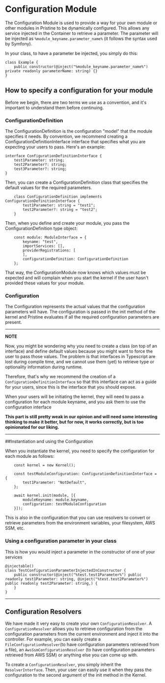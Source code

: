# Configuration Module

The Configuration Module is used to provide a way for your own module or other modules in Pristine to be dynamically configured.
This allows any service injected in the Container to retrieve a parameter. The parameter will be injected as `%module_keyname.parameter_name%` (it follows the syntax
used by Symfony). 

In your class, to have a parameter be injected, you simply do this:

    class Example {
        public constructor(@inject("%module_keyname.parameter_name%") private readonly parameterName: string) {}
    }


## How to specify a configuration for your module

Before we begin, there are two terms we use as a convention, and it's important to understand them before continuing.

### ConfigurationDefinition
The ConfigurationDefinition is the configuration "model" that the module specifies it needs. By convention, we recommend
creating a ConfigurationDefinitionInterface interface that specifies what you are expecting your users to pass. Here's 
an example:

    interface ConfigurationDefinitionInterface {
        test1Parameter: string;
        test2Parameter?: string;
        test3Parameter?: string;
    }

Then, you can create a ConfigurationDefinition class that specifies the default values for the required parameters.

        class ConfigurationDefinition implements ConfigurationDefinitionInterface {
            test1Parameter: string = "test1";
            test2Parameter?: string = "test2";
        }

Then, when you define and create your module, you pass the ConfigurationDefinition type object:

        const module: ModuleInterface = {
            keyname: "test",
            importServices: [],
            providerRegistrations: [
            ],
            configurationDefinition: ConfigurationDefinition
        };

That way, the ConfigurationModule now knows which values must be expected and will complain when you start the kernel if
the user hasn't provided these values for your module.

### Configuration
The Configuration represents the actual values that the configuration parameters will have. The configuration is passed in the init method of the kernel and
Pristine evaluates if all the required configuration parameters are present.

---
**NOTE**

Now, you might be wondering why you need to create a class (on top of an interface) and define default values because you might want to force
the user to pass those values. The problem is that interfaces in Typescript are lost during compile time, and we cannot use
them (yet) to retrieve type or optionality information during runtime.

Therefore, that's why we recommend the creation of a `ConfigurationDefinitionInterface` so that this interface can act as a guide
for your users, since this is the interface that you should expose. 

When your users will be initiating the kernel, they will need to pass a configuration for each module keyname, and you ask 
them to use the configuration interface

**This part is still pretty weak in our opinion and will need some interesting thinking to make it better, but for now, it works correctly, but is too opinionated for our liking.**

---

##Instantiation and using the Configuration

When you instantiate the kernel, you need to specify the configuration for each module as follows:

        const kernel = new Kernel();

        const testModuleConfiguration: ConfigurationDefinitionInterface = {
            test1Parameter: "NotDefault",
        };

        await kernel.init(module, [{
            moduleKeyname: module.keyname,
            configuration: testModuleConfiguration
        }]);

This is also in the configuration that you can use resolvers to convert or retrieve parameters from the environment variables,
your filesystem, AWS SSM, etc.

### Using a configuration parameter in your class

This is how you would inject a parameter in the constructor of one of your services

    @injectable()
    class TestConfigurationParameterInjectedInConstructor {
        public constructor(@inject("%test.test1Parameter%") public readonly test1Parameter: string, @inject("%test.test2Parameter%") public readonly test2Parameter: string,) {
        }
    }


---

## Configuration Resolvers

We have made it very easy to create your own `ConfigurationResolver`. A `ConfigurationResolver` allows you to retrieve configuration from the configuration parameters 
from the current environment and inject it into the controller. For example, you can easily create a 
`FileConfigurationResolver`(to have configuration parameters retrieved from a file), an 
`AwsSsmConfigurationResolver` (to have configuration parameters retrieved from AWS SSM) or anything else you can come up with.

To create a `ConfigurationResolver`, you simply inherit the `ResolverInterface`. Then, your user can easily use it when
they pass the configuration to the second argument of the init method in the Kernel.


